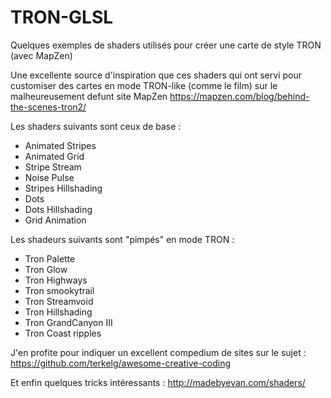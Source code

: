 # TRON-GLSL
Quelques exemples de shaders utilisés pour créer une carte de style TRON (avec MapZen)

Une excellente source d'inspiration que ces shaders qui ont servi pour customiser des cartes en mode TRON-like (comme le film) sur le malheureusement defunt site MapZen
https://mapzen.com/blog/behind-the-scenes-tron2/

Les shaders suivants sont ceux de base :
  - Animated Stripes
  - Animated Grid
  - Stripe Stream
  - Noise Pulse
  - Stripes Hillshading
  - Dots
  - Dots Hillshading
  - Grid Animation
  
Les shadeurs suivants sont "pimpés" en mode TRON :
  - Tron Palette
  - Tron Glow
  - Tron Highways
  - Tron smookytrail
  - Tron Streamvoid
  - Tron Hillshading
  - Tron GrandCanyon III
  - Tron Coast ripples


J'en profite pour indiquer un excellent compedium de sites sur le sujet :
https://github.com/terkelg/awesome-creative-coding

Et enfin quelques tricks intéressants :
http://madebyevan.com/shaders/
